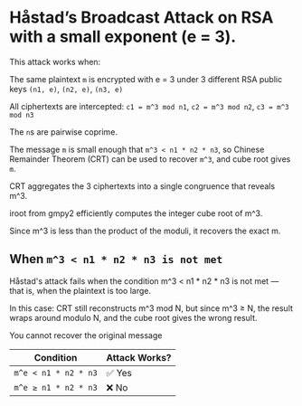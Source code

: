 # Håstad’s Broadcast Attack on RSA with a small exponent (e = 3). 

This attack works when:

The same plaintext `m` is encrypted with e = 3 under 3 different RSA public keys `(n1, e)`, `(n2, e)`, `(n3, e)`

All ciphertexts are intercepted: `c1 = m^3 mod n1`, `c2 = m^3 mod n2`, `c3 = m^3 mod n3`

The `n`s are pairwise coprime.

The message `m` is small enough that `m^3 < n1 * n2 * n3`, so Chinese Remainder Theorem (CRT) can be used to recover `m^3`, and cube root gives `m`.

CRT aggregates the 3 ciphertexts into a single congruence that reveals m^3.

iroot from gmpy2 efficiently computes the integer cube root of m^3.

Since m^3 is less than the product of the moduli, it recovers the exact m.

## When `m^3 < n1 * n2 * n3 is not met`
Håstad's attack fails when the condition m^3 < n1 * n2 * n3 is not met — that is, when the plaintext is too large.

In this case:
CRT still reconstructs m^3 mod N, but since m^3 ≥ N, the result wraps around modulo N, and the cube root gives the wrong result.

You cannot recover the original message

| Condition            | Attack Works? |
| -------------------- | ------------- |
| `m^e < n1 * n2 * n3` | ✅ Yes         |
| `m^e ≥ n1 * n2 * n3` | ❌ No          |

